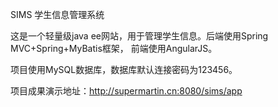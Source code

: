 SIMS
学生信息管理系统

这是一个轻量级java ee网站，用于管理学生信息。后端使用Spring MVC+Spring+MyBatis框架， 前端使用AngularJS。

项目使用MySQL数据库，数据库默认连接密码为123456。

项目成果演示地址：http://supermartin.cn:8080/sims/app
